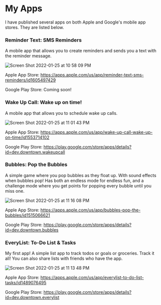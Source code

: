 <p hidden>This is a GitHub Pages site, view it here https://downtown.dev!</p>

# My Apps
I have published several apps on both Apple and Google's mobile app stores. They are listed below.

### Reminder Text: SMS Reminders
A mobile app that allows you to create reminders and sends you a text with the reminder message.

![Screen Shot 2022-01-25 at 10 58 09 PM](https://user-images.githubusercontent.com/54512894/151117376-f93af5d2-8d7b-428b-8bc2-2411f20d4978.png)

Apple App Store: <a href="https://apps.apple.com/us/app/reminder-text-sms-reminders/id1605497429">https://apps.apple.com/us/app/reminder-text-sms-reminders/id1605497429</a>

Google Play Store: Coming soon!

### Wake Up Call: Wake up on time!
A mobile app that allows you to schedule wake up calls.

![Screen Shot 2022-01-25 at 11 01 43 PM](https://user-images.githubusercontent.com/54512894/151117893-5ac5c6de-8b6b-420d-82da-efd9764efc84.png)

Apple App Store: <a href="https://apps.apple.com/us/app/wake-up-call-wake-up-on-time/id1553714102">https://apps.apple.com/us/app/wake-up-call-wake-up-on-time/id1553714102</a>

Google Play Store: <a href="https://play.google.com/store/apps/details?id=dev.downtown.wakeupcall">https://play.google.com/store/apps/details?id=dev.downtown.wakeupcall</a>

### Bubbles: Pop the Bubbles
A simple game where you pop bubbles as they float up. With sound effects when bubbles pop! Has both an endless mode for endless fun, and a challenge mode where you get points for popping every bubble until you miss one.

![Screen Shot 2022-01-25 at 11 16 08 PM](https://user-images.githubusercontent.com/54512894/151119485-7dff3e75-d904-4048-8f61-5b4a420b6f0d.png)

Apple App Store: <a href="https://apps.apple.com/us/app/bubbles-pop-the-bubbles/id1515066621">https://apps.apple.com/us/app/bubbles-pop-the-bubbles/id1515066621</a>

Google Play Store: <a href="https://play.google.com/store/apps/details?id=dev.downtown.bubbles">https://play.google.com/store/apps/details?id=dev.downtown.bubbles</a>


### EveryList: To-Do List & Tasks
My first app! A simple list app to track todos or goals or groceries. Track it all! You can also share lists with friends who have the app.

![Screen Shot 2022-01-25 at 11 13 48 PM](https://user-images.githubusercontent.com/54512894/151119243-cd49b977-08db-4bd5-b4a7-7b934ff7fc67.png)

Apple App Store: <a href="https://apps.apple.com/us/app/everylist-to-do-list-tasks/id1489076495">https://apps.apple.com/us/app/everylist-to-do-list-tasks/id1489076495</a>

Google Play Store: <a href="https://play.google.com/store/apps/details?id=dev.downtown.everylist">https://play.google.com/store/apps/details?id=dev.downtown.everylist</a>

